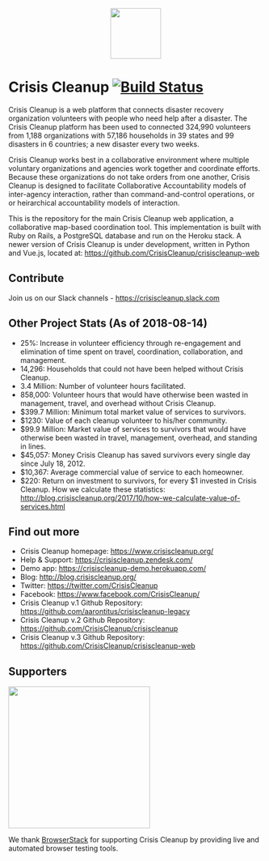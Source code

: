 <p align="center"><a href="https://www.crisiscleanup.org" target="_blank"><img width="100"src="https://www.crisiscleanup.org/assets/ccu-logo-balloons-2a4fa4ff9ee5ad03846e1d7bdb3cc71d.png"></a></p>

# Crisis Cleanup [![Build Status](https://circleci.com/gh/CrisisCleanup/crisiscleanup.png?style=shield)](https://circleci.com/gh/crisiscleanup/crisiscleanup)

Crisis Cleanup is a web platform that connects disaster recovery organization volunteers with people who need help after a disaster. The Crisis Cleanup platform has been used to connected 324,990 volunteers from 1,188 organizations with 57,186 households in 39 states and 99 disasters in 6 countries; a new disaster every two weeks.

Crisis Cleanup works best in a collaborative environment where multiple voluntary organizations and agencies work together and coordinate efforts. Because these organizations do not take orders from one another, Crisis Cleanup is designed to facilitate Collaborative Accountability models of inter-agency interaction, rather than command-and-control operations, or or heirarchical accountability models of interaction. 

This is the repository for the main Crisis Cleanup web application, a collaborative map-based coordination tool. This implementation is built with Ruby on Rails, a PostgreSQL database and run on the Heroku stack. A newer version of Crisis Cleanup is under development, written in Python and Vue.js, located at: https://github.com/CrisisCleanup/crisiscleanup-web

## Contribute

Join us on our Slack channels - https://crisiscleanup.slack.com

Other Project Stats (As of 2018-08-14)
-------------

 - 25%: Increase in volunteer efficiency through re-engagement and elimination of time spent on travel, coordination, collaboration, and management.
 - 14,296: Households that could not have been helped without Crisis Cleanup.
 - 3.4 Million: Number of volunteer hours facilitated.
 - 858,000: Volunteer hours that would have otherwise been wasted in management, travel, and overhead without Crisis Cleanup.
 - $399.7 Million: Minimum total market value of services to survivors.
 - $1230: Value of each cleanup volunteer to his/her community.
 - $99.9 Million: Market value of services to survivors that would have otherwise been wasted in travel, management, overhead, and standing in lines.
 - $45,057: Money Crisis Cleanup has saved survivors every single day since July 18, 2012.
 - $10,367: Average commercial value of service to each homeowner.
 - $220: Return on investment to survivors, for every $1 invested in Crisis Cleanup.
How we calculate these statistics: http://blog.crisiscleanup.org/2017/10/how-we-calculate-value-of-services.html

Find out more
-------------

 - Crisis Cleanup homepage: https://www.crisiscleanup.org/
 - Help & Support: https://crisiscleanup.zendesk.com/
 - Demo app: https://crisiscleanup-demo.herokuapp.com/
 - Blog: http://blog.crisiscleanup.org/
 - Twitter: https://twitter.com/CrisisCleanup
 - Facebook: https://www.facebook.com/CrisisCleanup/
 - Crisis Cleanup v.1 Github Repository: https://github.com/aarontitus/crisiscleanup-legacy
 - Crisis Cleanup v.2 Github Repository: https://github.com/CrisisCleanup/crisiscleanup
 - Crisis Cleanup v.3 Github Repository: https://github.com/CrisisCleanup/crisiscleanup-web

## Supporters
<img src="http://www.browserstack.com/images/layout/browserstack-logo-600x315.png" width="280"/>

We thank [BrowserStack](http://www.browserstack.com) for supporting Crisis Cleanup by providing live and automated browser testing tools.
